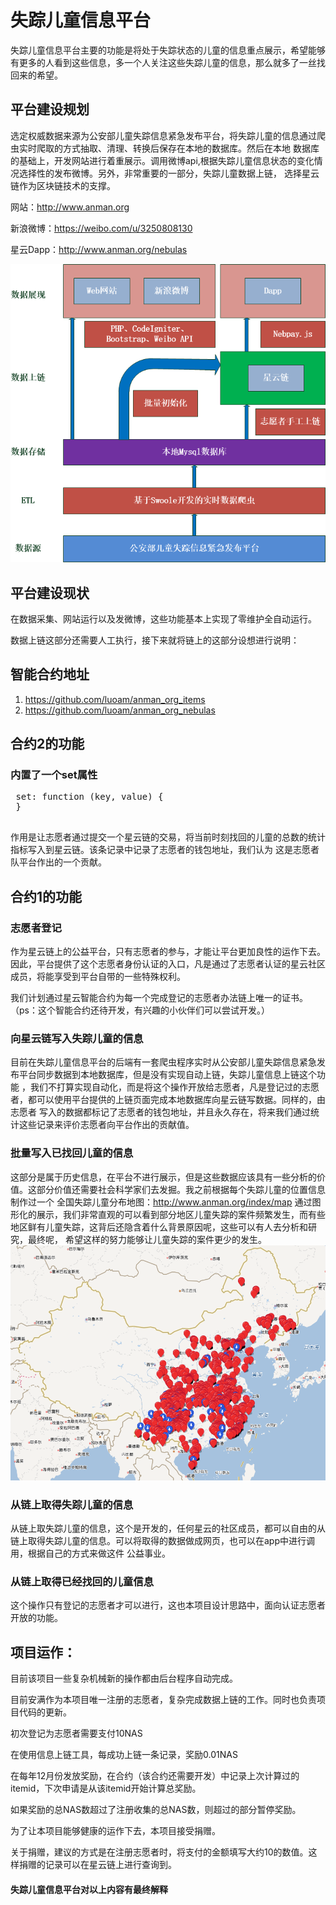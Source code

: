 # 失踪儿童信息平台

失踪儿童信息平台主要的功能是将处于失踪状态的儿童的信息重点展示，希望能够有更多的人看到这些信息，多一个人关注这些失踪儿童的信息，那么就多了一丝找回来的希望。

## 平台建设规划
选定权威数据来源为公安部儿童失踪信息紧急发布平台，将失踪儿童的信息通过爬虫实时爬取的方式抽取、清理、转换后保存在本地的数据库。然后在本地
数据库的基础上，开发网站进行着重展示。调用微博api,根据失踪儿童信息状态的变化情况选择性的发布微博。另外，非常重要的一部分，失踪儿童数据上链，
选择星云链作为区块链技术的支撑。

网站：http://www.anman.org

新浪微博：https://weibo.com/u/3250808130

星云Dapp：http://www.anman.org/nebulas

![平台建设规划](img/jiagou.png)

## 平台建设现状

在数据采集、网站运行以及发微博，这些功能基本上实现了零维护全自动运行。

数据上链这部分还需要人工执行，接下来就将链上的这部分设想进行说明：

## 智能合约地址

 1. https://github.com/luoam/anman_org_items
 2. https://github.com/luoam/anman_org_nebulas

## 合约2的功能

 ### 内置了一个set属性
 
 <pre>
 set: function (key, value) {
 }
 </pre>
 作用是让志愿者通过提交一个星云链的交易，将当前时刻找回的儿童的总数的统计指标写入到星云链。该条记录中记录了志愿者的钱包地址，我们认为
 这是志愿者队平台作出的一个贡献。
## 合约1的功能
 ### 志愿者登记
 
作为星云链上的公益平台，只有志愿者的参与，才能让平台更加良性的运作下去。
  因此，平台提供了这个志愿者身份认证的入口，凡是通过了志愿者认证的星云社区成员，将能享受到平台自带的一些特殊权利。
 
我们计划通过星云智能合约为每一个完成登记的志愿者办法链上唯一的证书。（ps：这个智能合约还待开发，有兴趣的小伙伴们可以尝试开发。）
 
 ### 向星云链写入失踪儿童的信息
 目前在失踪儿童信息平台的后端有一套爬虫程序实时从公安部儿童失踪信息紧急发布平台同步数据到本地数据库，但是没有实现自动上链，失踪儿童信息上链这个功能
 ，我们不打算实现自动化，而是将这个操作开放给志愿者，凡是登记过的志愿者，都可以使用平台提供的上链页面完成本地数据库向星云链写数据。同样的，由志愿者
 写入的数据都标记了志愿者的钱包地址，并且永久存在，将来我们通过统计这些记录来评价志愿者向平台作出的贡献值。
 
 ### 批量写入已找回儿童的信息 
 这部分是属于历史信息，在平台不进行展示，但是这些数据应该具有一些分析的价值。这部分价值还需要社会科学家们去发掘。我之前根据每个失踪儿童的位置信息制作过一个
 全国失踪儿童分布地图：http://www.anman.org/index/map
 通过图形化的展示，我们非常直观的可以看到部分地区儿童失踪的案件频繁发生，而有些地区鲜有儿童失踪，这背后还隐含着什么背景原因呢，这些可以有人去分析和研究，最终呢，
 希望这样的努力能够让儿童失踪的案件更少的发生。
 ![全国失踪儿童分布地图](img/map.PNG)
 
 ### 从链上取得失踪儿童的信息
 从链上取失踪儿童的信息，这个是开发的，任何星云的社区成员，都可以自由的从链上取得失踪儿童的信息。可以将取得的数据做成网页，也可以在app中进行调用，根据自己的方式来做这件
 公益事业。
 
 ### 从链上取得已经找回的儿童信息
 这个操作只有登记的志愿者才可以进行，这也本项目设计思路中，面向认证志愿者开放的功能。
 
 
 
## 项目运作：
目前该项目一些复杂机械新的操作都由后台程序自动完成。

目前安满作为本项目唯一注册的志愿者，复杂完成数据上链的工作。同时也负责项目代码的更新。

初次登记为志愿者需要支付10NAS

在使用信息上链工具，每成功上链一条记录，奖励0.01NAS

在每年12月份发放奖励，在合约（该合约还需要开发）中记录上次计算过的itemid，下次申请是从该itemid开始计算总奖励。

如果奖励的总NAS数超过了注册收集的总NAS数，则超过的部分暂停奖励。

为了让本项目能够健康的运作下去，本项目接受捐赠。

关于捐赠，建议的方式是在注册志愿者时，将支付的金额填写大约10的数值。这样捐赠的记录可以在星云链上进行查询到。

#### 失踪儿童信息平台对以上内容有最终解释
